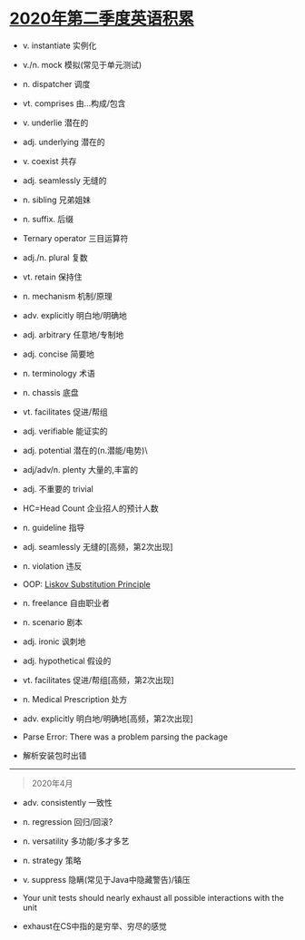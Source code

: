 # [2020年第二季度英语积累](/2020/04/quarterly_english.md)

- v. instantiate 实例化
- v./n. mock 模拟(常见于单元测试)
- n. dispatcher 调度
- vt. comprises 由...构成/包含
- v. underlie 潜在的
- adj. underlying 潜在的
- v. coexist 共存
- adj. seamlessly 无缝的
- n. sibling 兄弟姐妹
- n. suffix. 后缀
- Ternary operator 三目运算符
- adj./n. plural 复数
- vt. retain 保持住
- n. mechanism 机制/原理
- adv. explicitly 明白地/明确地
- adj. arbitrary 任意地/专制地
- adj. concise 简要地
- n. terminology 术语
- n. chassis 底盘
- vt. facilitates 促进/帮组
- adj. verifiable 能证实的
- adj. potential 潜在的(n.潜能/电势)\
- adj/adv/n. plenty 大量的,丰富的
- adj. 不重要的 trivial
- HC=Head Count 企业招人的预计人数
- n. guideline 指导
- adj. seamlessly 无缝的\[高频，第2次出现]
- n. violation 违反
- OOP: [Liskov Substitution Principle](https://stackoverflow.com/questions/56860/what-is-an-example-of-the-liskov-substitution-principle)
- n. freelance 自由职业者
- n. scenario 剧本
- adj. ironic 讽刺地
- adj. hypothetical 假设的
- vt. facilitates 促进/帮组\[高频，第2次出现]
- n. Medical Prescription 处方
- adv. explicitly 明白地/明确地\[高频，第2次出现]

- Parse Error: There was a problem parsing the package
- 解析安装包时出错

---

> 2020年4月

- adv. consistently 一致性
- n. regression 回归/回滚?
- n. versatility 多功能/多才多艺
- n. strategy 策略
- v. suppress 隐瞒(常见于Java中隐藏警告)/镇压

- Your unit tests should nearly exhaust all possible interactions with the unit
- exhaust在CS中指的是穷举、穷尽的感觉
